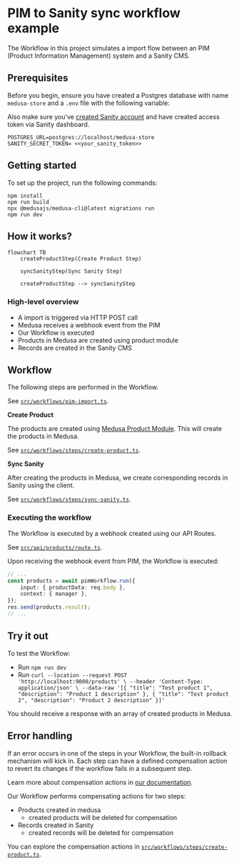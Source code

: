 
# PIM to Sanity sync workflow example

The Workflow in this project simulates a import flow between an PIM (Product Information Management) system and a Sanity CMS.

## Prerequisites

Before you begin, ensure you have created a Postgres database with name `medusa-store` and a `.env` file with the following variable:

Also make sure you've [created Sanity account](https://www.sanity.io/docs/getting-started-with-sanity) and have created access token via Sanity dashboard. 

```
POSTGRES_URL=postgres://localhost/medusa-store
SANITY_SECRET_TOKEN= <<your_sanity_token>>
```

## Getting started

To set up the project, run the following commands:

```
npm install
npm run build
npx @medusajs/medusa-cli@latest migrations run
npm run dev
```

## How it works?

```mermaid
flowchart TB
	createProductStep(Create Product Step)
	
	syncSanityStep(Sync Sanity Step)

	createProductStep --> syncSanityStep
```


### High-level overview

- A import is triggered via HTTP POST call
- Medusa receives a webhook event from the PIM
- Our Workflow is executed
- Products in Medusa are created using product module
- Records are created in the Sanity CMS

## Workflow

The following steps are performed in the Workflow.

See [`src/workflows/pim-import.ts`](/pim-medusa-sanity/src/workflows/pim-import.ts).

**Create Product**

The products are created using [Medusa Product Module](https://docs.medusajs.com/experimental/product/overview). This will create the products in Medusa.

See [`src/workflows/steps/create-product.ts`](/pim-medusa-sanity/src/workflows/steps/create-product.ts).

**Sync Sanity**

After creating the products in Medusa, we create corresponding records in Sanity using the client.

See [`src/workflows/steps/sync-sanity.ts`](/src/workflows/steps/sync-sanity.ts).

### Executing the workflow

The Workflow is executed by a webhook created using our API Routes.

See [`src/api/products/route.ts`](/pim-medusa-sanity/src/api/products/route.ts).

Upon receiving the webhook event from PIM, the Workflow is executed:

```ts
// ...
const products = await pimWorkflow.run({
    input: { productData: req.body },
    context: { manager },
});
res.send(products.result);
// ...
```

## Try it out

To test the Workflow:

- Run `npm run dev`
- Run `curl --location --request POST 'http://localhost:9000/products' \
  --header 'Content-Type: application/json' \
  --data-raw '[{
  "title": "Test product 1",
  "description": "Product 1 description"
  },
  {
  "title": "Test product 2",
  "description": "Product 2 description"
  }]'`

You should receive a response with an array of created products in Medusa.

## Error handling

If an error occurs in one of the steps in your Workflow, the built-in rollback mechanism will kick in. Each step can have a defined compensation action to revert its changes if the workflow fails in a subsequent step.

Learn more about compensation actions in [our documentation](https://docs.medusajs.com/development/workflows/#add-error-handling).

Our Workflow performs compensating actions for two steps:

- Products created in medusa
  - created products will be deleted for compensation
- Records created in Sanity
  - created records will be deleted for compensation

You can explore the compensation actions in [`src/workflows/steps/create-product.ts`](/pim-medusa-sanity/src/workflows/steps/create-product.ts).

